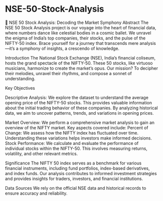 # NSE-50-Stock-Analysis
🚀 NSE 50 Stock Analysis: Decoding the Market Symphony
Abstract
The NSE 50 Stock Analysis project is our voyage into the heart of financial data, where numbers dance like celestial bodies in a cosmic ballet. We unravel the enigma of India’s top companies, their stocks, and the pulse of the NIFTY-50 index. Brace yourself for a journey that transcends mere analysis—it’s a symphony of insights, a crescendo of knowledge.

Introduction
The National Stock Exchange (NSE), India’s financial coliseum, hosts the grand spectacle of the NIFTY-50. These 50 stocks, like virtuoso musicians, harmonize to create the market’s opus. Our mission? To decipher their melodies, unravel their rhythms, and compose a sonnet of understanding.

Key Objectives

Descriptive Analysis:
We explore the dataset to understand the average opening price of the NIFTY-50 stocks. This provides valuable information about the initial trading behavior of these companies.
By analyzing historical data, we aim to uncover patterns, trends, and variations in opening prices.

Market Overview:
We perform a comprehensive market analysis to gain an overview of the NIFTY market.
Key aspects covered include:
Percent of Change: We assess how the NIFTY index has fluctuated over time. Understanding these variations helps investors make informed decisions.
Stock Performance: We calculate and evaluate the performance of individual stocks within the NIFTY-50. This involves measuring returns, volatility, and other relevant metrics.

Significance
The NIFTY 50 index serves as a benchmark for various financial instruments, including fund portfolios, index-based derivatives, and index funds.
Our analysis contributes to informed investment strategies and provides insights for traders, investors, and financial institutions.

Data Sources
We rely on the official NSE data and historical records to ensure accuracy and reliability.


